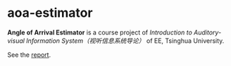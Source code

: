 # aoa-estimator

**Angle of Arrival Estimator** is a course project of _Introduction to Auditory-visual Information System（视听信息系统导论）_ of EE, Tsinghua University.

See the [report](report.md).
